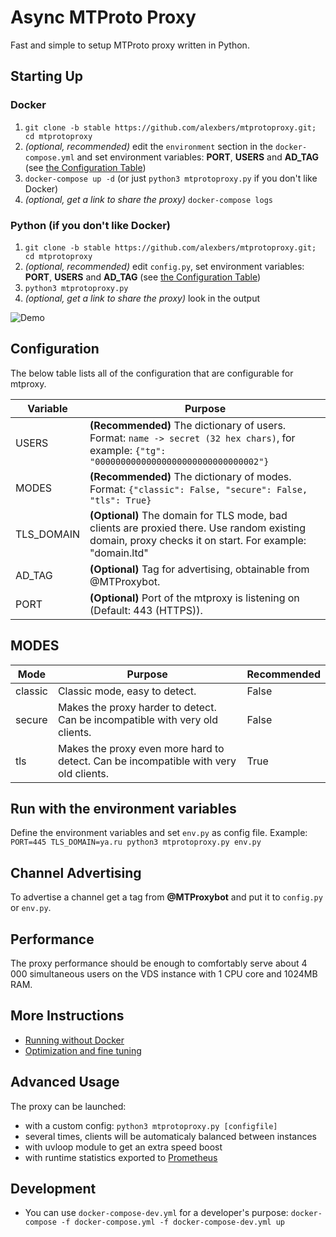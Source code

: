 # Async MTProto Proxy

Fast and simple to setup MTProto proxy written in Python.

## Starting Up

### Docker

1. `git clone -b stable https://github.com/alexbers/mtprotoproxy.git; cd mtprotoproxy`
2. _(optional, recommended)_ edit the `environment` section in the `docker-compose.yml` and set environment variables: **PORT**, **USERS** and **AD_TAG** (see [the Configuration Table](#configuration))
3. `docker-compose up -d` (or just `python3 mtprotoproxy.py` if you don't like Docker)
4. _(optional, get a link to share the proxy)_ `docker-compose logs`

### Python (if you don't like Docker)

1. `git clone -b stable https://github.com/alexbers/mtprotoproxy.git; cd mtprotoproxy`
2. _(optional, recommended)_ edit `config.py`, set environment variables: **PORT**, **USERS** and **AD_TAG** (see [the Configuration Table](#configuration))
3. `python3 mtprotoproxy.py`
4. _(optional, get a link to share the proxy)_ look in the output

![Demo](https://alexbers.com/mtprotoproxy/install_demo_v2.gif)

## Configuration

The below table lists all of the configuration that are configurable for mtproxy.

| **Variable** | **Purpose**                                                                                                                                            |
| ------------ | ------------------------------------------------------------------------------------------------------------------------------------------------------ |
| USERS        | **(Recommended)** The dictionary of users. Format: `name -> secret (32 hex chars)`, for example: `{"tg": "00000000000000000000000000000002"}`          |
| MODES        | **(Recommended)** The dictionary of modes. Format: `{"classic": False, "secure": False, "tls": True}`                                                  |
| TLS_DOMAIN   | **(Optional)** The domain for TLS mode, bad clients are proxied there. Use random existing domain, proxy checks it on start. For example: "domain.ltd" |
| AD_TAG       | **(Optional)** Tag for advertising, obtainable from @MTProxybot.                                                                                       |
| PORT         | **(Optional)** Port of the mtproxy is listening on (Default: 443 (HTTPS)).                                                                             |

## MODES

| **Mode** | **Purpose**                                                                          | **Recommended** |
| -------- | ------------------------------------------------------------------------------------ | --------------- |
| classic  | Classic mode, easy to detect.                                                        | False           |
| secure   | Makes the proxy harder to detect. Can be incompatible with very old clients.         | False           |
| tls      | Makes the proxy even more hard to detect. Can be incompatible with very old clients. | True            |

## Run with the environment variables

Define the environment variables and set `env.py` as config file. Example: `PORT=445 TLS_DOMAIN=ya.ru python3 mtprotoproxy.py env.py`

## Channel Advertising

To advertise a channel get a tag from **@MTProxybot** and put it to `config.py` or `env.py`.

## Performance

The proxy performance should be enough to comfortably serve about 4 000 simultaneous users on
the VDS instance with 1 CPU core and 1024MB RAM.

## More Instructions

- [Running without Docker](https://github.com/alexbers/mtprotoproxy/wiki/Running-Without-Docker)
- [Optimization and fine tuning](https://github.com/alexbers/mtprotoproxy/wiki/Optimization-and-Fine-Tuning)

## Advanced Usage

The proxy can be launched:

- with a custom config: `python3 mtprotoproxy.py [configfile]`
- several times, clients will be automaticaly balanced between instances
- with uvloop module to get an extra speed boost
- with runtime statistics exported to [Prometheus](https://prometheus.io/)

## Development

- You can use `docker-compose-dev.yml` for a developer's purpose: `docker-compose -f docker-compose.yml -f docker-compose-dev.yml up`
